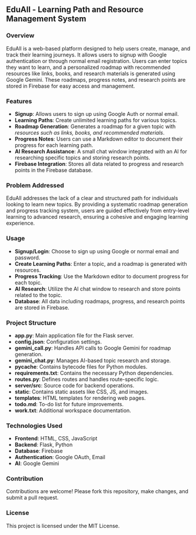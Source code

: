 ## EduAll - Learning Path and Resource Management System

### Overview

EduAll is a web-based platform designed to help users create, manage, and track their learning journeys. It allows users to signup with Google authentication or through normal email registration. Users can enter topics they want to learn, and a personalized roadmap with recommended resources like links, books, and research materials is generated using Google Gemini. These roadmaps, progress notes, and research points are stored in Firebase for easy access and management.

### Features

- **Signup**: Allows users to sign up using Google Auth or normal email.
- **Learning Paths**: Create unlimited learning paths for various topics.
- **Roadmap Generation**: Generates a roadmap for a given topic with *resources such as links, books, and recommended materials*.
- **Progress Notes**: Users can use a Markdown editor to document their progress for each learning path.
- **AI Research Assistance**: A small chat window integrated with an AI for researching specific topics and storing research points.
- **Firebase Integration**: Stores all data related to progress and research points in the Firebase database.

### Problem Addressed

EduAll addresses the lack of a clear and structured path for individuals looking to learn new topics. By providing a systematic roadmap generation and progress tracking system, users are guided effectively from entry-level learning to advanced research, ensuring a cohesive and engaging learning experience.

### Usage

- **Signup/Login**: Choose to sign up using Google or normal email and password.
- **Create Learning Paths**: Enter a topic, and a roadmap is generated with resources.
- **Progress Tracking**: Use the Markdown editor to document progress for each topic.
- **AI Research**: Utilize the AI chat window to research and store points related to the topic.
- **Database**: All data including roadmaps, progress, and research points are stored in Firebase.

### Project Structure

- **app.py**: Main application file for the Flask server.
- **config.json**: Configuration settings.
- **gemini_call.py**: Handles API calls to Google Gemini for roadmap generation.
- **gemini_chat.py**: Manages AI-based topic research and storage.
- **__pycache__**: Contains bytecode files for Python modules.
- **requirements.txt**: Contains the necessary Python dependencies.
- **routes.py**: Defines routes and handles route-specific logic.
- **server/src**: Source code for backend operations.
- **static**: Contains static assets like CSS, JS, and images.
- **templates**: HTML templates for rendering web pages.
- **todo.md**: To-do list for future improvements.
- **work.txt**: Additional workspace documentation.

### Technologies Used

- **Frontend**: HTML, CSS, JavaScript
- **Backend**: Flask, Python
- **Database**: Firebase
- **Authentication**: Google OAuth, Email
- **AI**: Google Gemini

### Contribution

Contributions are welcome! Please fork this repository, make changes, and submit a pull request.

### License

This project is licensed under the MIT License.
